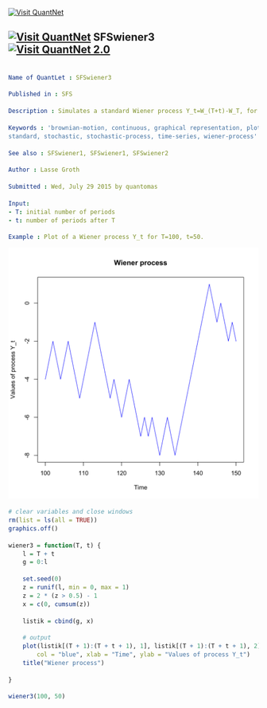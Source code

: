
[<img src="https://github.com/QuantLet/Styleguide-and-Validation-procedure/blob/master/pictures/banner.png" alt="Visit QuantNet">](http://quantlet.de/index.php?p=info)

## [<img src="https://github.com/QuantLet/Styleguide-and-Validation-procedure/blob/master/pictures/qloqo.png" alt="Visit QuantNet">](http://quantlet.de/) **SFSwiener3** [<img src="https://github.com/QuantLet/Styleguide-and-Validation-procedure/blob/master/pictures/QN2.png" width="60" alt="Visit QuantNet 2.0">](http://quantlet.de/d3/ia)

```yaml

Name of QuantLet : SFSwiener3

Published in : SFS

Description : Simulates a standard Wiener process Y_t=W_(T+t)-W_T, for T>0.

Keywords : 'brownian-motion, continuous, graphical representation, plot, process, simulation,
standard, stochastic, stochastic-process, time-series, wiener-process'

See also : SFSwiener1, SFSwiener1, SFSwiener2

Author : Lasse Groth

Submitted : Wed, July 29 2015 by quantomas

Input: 
- T: initial number of periods
- t: number of periods after T

Example : Plot of a Wiener process Y_t for T=100, t=50.

```

![Picture1](SFSwiener3-1.png)


```r
# clear variables and close windows
rm(list = ls(all = TRUE))
graphics.off()

wiener3 = function(T, t) {
    l = T + t
    g = 0:l
    
    set.seed(0)
    z = runif(l, min = 0, max = 1)
    z = 2 * (z > 0.5) - 1
    x = c(0, cumsum(z))
    
    listik = cbind(g, x)
    
    # output
    plot(listik[(T + 1):(T + t + 1), 1], listik[(T + 1):(T + t + 1), 2], type = "l", 
        col = "blue", xlab = "Time", ylab = "Values of process Y_t")
    title("Wiener process")
    
}

wiener3(100, 50) 

```
